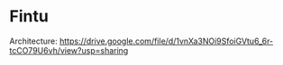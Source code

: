 # Fintu

Architecture: https://drive.google.com/file/d/1vnXa3NOi9SfoiGVtu6_6r-tcCO79U6vh/view?usp=sharing
